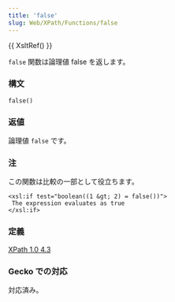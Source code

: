 ```yaml
---
title: 'false'
slug: Web/XPath/Functions/false
---
```


{{ XsltRef() }}

`false` 関数は論理値 false を返します。

### 構文

```
false()
```

### 返値

論理値 `false` です。

### 注

この関数は比較の一部として役立ちます。

```
<xsl:if test="boolean((1 &gt; 2) = false())">
 The expression evaluates as true
</xsl:if>
```

### 定義

[XPath 1.0 4.3](https://www.w3.org/TR/xpath#function-false)

### Gecko での対応

対応済み。
